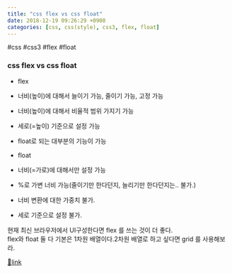 ```yaml
---
title: "css flex vs css float"
date: 2018-12-19 09:26:29 +0900
categories: [css, css(style), css3, flex, float]
---
```


#css #css3 #flex #float

### css flex vs css float

- flex
- 너비(높이)에 대해서 늘이기 가능, 줄이기 가능, 고정 가능
- 너비(높이)에 대해서 비율적 범위 가지기 가능
- 세로(=높이) 기준으로 설정 가능
- float로 되는 대부분의 기능이 가능

- float
- 너비(=가로)에 대해서만 설정 가능
- %로 가변 너비 가능(줄이기만 한다던지, 늘리기만 한다던지는.. 불가.)
- 너비 변환에 대한 가중치 불가.
- 세로 기준으로 설정 불가.


  
현재 최신 브라우저에서 UI구성한다면 flex 를 쓰는 것이 더 좋다.  
flex와 float 둘 다 기본은 1차원 배열이다.2차원 배열로 하고 싶다면 grid 를 사용해보라.  



[🔗link](http://www.mins01.com/mh/tech/read/1219)